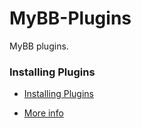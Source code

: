 MyBB-Plugins
============

MyBB plugins.


### Installing Plugins

- [Installing Plugins](http://docs.mybb.com/Plugins.html#Installing_Plugins)

- [More info](http://docs.mybb.com/Admin_CP_Plugin_Manager.html)
